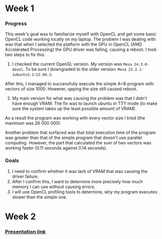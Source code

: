 # Week 1

### Progress

This week's goal was to familiarize myself with OpenCL and get some basic OpenCL code working locally on my laptop.
The problem I was dealing with was that when I selected the platform with the GPU in OpenCL (AMD Accelerated Processing)
the GPU driver was failing, causing a reboot. I took two steps to fix this.
1) I checked the current OpenGL version. My version was ```Mesa 24.3.0-devel```. To be sure I downgraded to the older version: ```Mesa 23.2.1-1ubuntu3.1~22.04.3```.

After this, I managed to successfully execute the simple A+B program with vectors of size 1000. However, upping the size still caused reboot.

2) My main version for what was causing the problem was that I didn't have enough VRAM. The fix was to launch ubuntu in TTY mode (to make sure the system takes up the least possible amount of VRAM).

As a result the program was working with every vector size I tried (the maximum was 26 000 000). 

Another problem that surfaced was that total execution time of the program was greater than that of the simple program that doesn't use parallel computing. However, the part that calculated the sum of two vectors was working faster (0.11 seconds against 0.14 seconds).

### Goals

1. I need to confirm whether it was lack of VRAM that was causing the driver failure. 
2. After I confirm this, I want to determine more precisely how much memory I can use without causing errors.
3. I will use OpenCL profiling tools to determine, why my program executes slower than the simple one.

# Week 2

### [Presentation link](https://docs.google.com/presentation/d/1GTR8MzVgnDTteIbLkc-Kf8LvC3cqzs0A/edit?usp=sharing&ouid=116062802463341635232&rtpof=true&sd=true)


